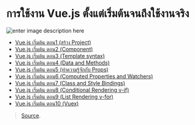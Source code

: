 
การใช้งาน Vue.js ตั้งแต่เริ่มต้นจนถึงใช้งานจริง
==
![enter image description here](https://miro.medium.com/max/2560/1*HVhbb7dbGzpPL2gtNXKVCg.jpeg)


-   [Vue.js เริ่มต้น ตอน1 (สร้าง Project)](https://thiti.dev/blog/8447/)
-   [Vue.js เริ่มต้น ตอน2 (Component)](https://thiti.dev/blog/8468/)
-   [Vue.js เริ่มต้น ตอน3 (Template syntax)](https://thiti.dev/blog/8517/)
-   [Vue.js เริ่มต้น ตอน4 (Data and Methods)](https://thiti.dev/blog/8512/)
-   [Vue.js เริ่มต้น ตอน5 (ทําความรู้จักกับ Props)](https://thiti.dev/blog/8495/)
-   [Vue.js เริ่มต้น ตอน6 (Computed Properties and Watchers)](https://thiti.dev/blog/8527/)
-   [Vue.js เริ่มต้น ตอน7 (Class and Style Bindings)](https://thiti.dev/blog/8534/)
-   [Vue.js เริ่มต้น ตอน8 (Conditional Rendering v-if)](https://thiti.dev/blog/8547/)
-   [Vue.js เริ่มต้น ตอน9 (List Rendering v-for)](https://thiti.dev/blog/8555/)
-   [Vue.js เริ่มต้น ตอน10 (Vuex)](https://thiti.dev/blog/8588/)

> [Source](https://thiti.dev/blog/vuejs/).
<!--stackedit_data:
eyJoaXN0b3J5IjpbMjA3MDI1MzE1NF19
-->